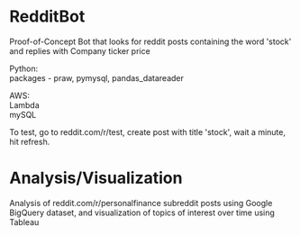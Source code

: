 # RedditBot

Proof-of-Concept Bot that looks for reddit posts containing the word 'stock' and replies with Company ticker price

Python:  
    packages - praw, pymysql, pandas_datareader  

AWS:  
    Lambda  
    mySQL

To test, go to reddit.com/r/test, create post with title 'stock', wait a minute, hit refresh.

# Analysis/Visualization

Analysis of reddit.com/r/personalfinance subreddit posts using Google BigQuery dataset, and visualization of topics of interest over time using Tableau


